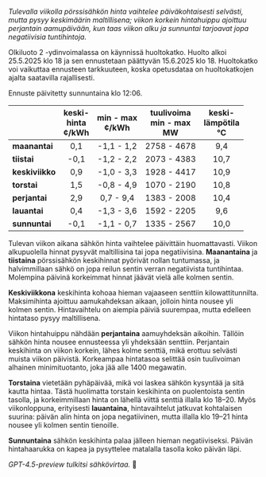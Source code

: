 *Tulevalla viikolla pörssisähkön hinta vaihtelee päiväkohtaisesti selvästi, mutta pysyy keskimäärin maltillisena; viikon korkein hintahuippu ajoittuu perjantain aamupäivään, kun taas viikon alku ja sunnuntai tarjoavat jopa negatiivisia tuntihintoja.*

Olkiluoto 2 -ydinvoimalassa on käynnissä huoltokatko. Huolto alkoi 25.5.2025 klo 18 ja sen ennustetaan päättyvän 15.6.2025 klo 18. Huoltokatko voi vaikuttaa ennusteen tarkkuuteen, koska opetusdataa on huoltokatkojen ajalta saatavilla rajallisesti.

Ennuste päivitetty sunnuntaina klo 12:06.

|        | keski-<br>hinta<br>¢/kWh | min - max<br>¢/kWh | tuulivoima<br>min - max<br>MW | keski-<br>lämpötila<br>°C |
|:-------------|:----------------:|:----------------:|:-------------:|:-------------:|
| **maanantai**    |        0,1       |     -1,1 - 1,2    |      2758 - 4678      |         9,4        |
| **tiistai**      |       -0,1       |     -1,2 - 2,2    |      2073 - 4383      |        10,7        |
| **keskiviikko**  |        0,9       |     -1,0 - 3,3    |      1928 - 4417      |        10,9        |
| **torstai**      |        1,5       |     -0,8 - 4,9    |      1070 - 2190      |        10,8        |
| **perjantai**    |        2,9       |      0,7 - 9,4    |      1383 - 2008      |        10,4        |
| **lauantai**     |        0,4       |     -1,3 - 3,6    |      1592 - 2205      |         9,6        |
| **sunnuntai**    |       -0,1       |     -1,1 - 0,7    |      1335 - 2567      |        10,0        |

Tulevan viikon aikana sähkön hinta vaihtelee päivittäin huomattavasti. Viikon alkupuolella hinnat pysyvät maltillisina tai jopa negatiivisina. **Maanantaina** ja **tiistaina** pörssisähkön keskihinnat pyörivät nollan tuntumassa, ja halvimmillaan sähkö on jopa reilun sentin verran negatiivista tuntihintaa. Molempina päivinä korkeimmat hinnat jäävät vielä alle kolmen sentin.

**Keskiviikkona** keskihinta kohoaa hieman vajaaseen senttiin kilowattitunnilta. Maksimihinta ajoittuu aamukahdeksan aikaan, jolloin hinta nousee yli kolmen sentin. Hintavaihtelu on aiempia päiviä suurempaa, mutta edelleen hintataso pysyy maltillisena.

Viikon hintahuippu nähdään **perjantaina** aamuyhdeksän aikoihin. Tällöin sähkön hinta nousee ennusteessa yli yhdeksään senttiin. Perjantain keskihinta on viikon korkein, lähes kolme senttiä, mikä erottuu selvästi muista viikon päivistä. Korkeampaa hintatasoa selittää osin tuulivoiman alhainen minimituotanto, joka jää alle 1400 megawatin.

**Torstaina** vietetään pyhäpäivää, mikä voi laskea sähkön kysyntää ja sitä kautta hintaa. Tästä huolimatta torstain keskihinta on puolentoista sentin tasolla, ja korkeimmillaan hinta on lähellä viittä senttiä illalla klo 18–20. Myös viikonloppuna, erityisesti **lauantaina**, hintavaihtelut jatkuvat kohtalaisen suurina: päivän alin hinta on jopa negatiivinen, mutta illalla klo 19–21 hinta nousee yli kolmen sentin tienoille.

**Sunnuntaina** sähkön keskihinta palaa jälleen hieman negatiiviseksi. Päivän hintahaarukka on kapea ja pysyttelee matalalla tasolla koko päivän läpi.

*GPT-4.5-preview tulkitsi sähkövirtaa.* 🔌
